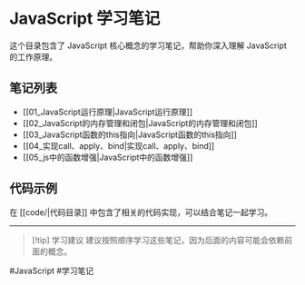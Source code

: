 # JavaScript 学习笔记

这个目录包含了 JavaScript 核心概念的学习笔记，帮助你深入理解 JavaScript 的工作原理。

## 笔记列表

-   [[01_JavaScript运行原理|JavaScript运行原理]]
-   [[02_JavaScript的内存管理和闭包|JavaScript的内存管理和闭包]]
-   [[03_JavaScript函数的this指向|JavaScript函数的this指向]]
-   [[04_实现call、apply、bind|实现call、apply、bind]]
-   [[05_js中的函数增强|JavaScript中的函数增强]]

## 代码示例

在 [[code/|代码目录]] 中包含了相关的代码实现，可以结合笔记一起学习。

---

> [!tip] 学习建议
> 建议按照顺序学习这些笔记，因为后面的内容可能会依赖前面的概念。

#JavaScript #学习笔记
